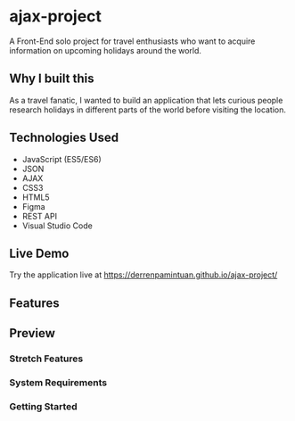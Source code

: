 # ajax-project

A Front-End solo project for travel enthusiasts who want to acquire information on upcoming holidays around the world.

## Why I built this

As a travel fanatic, I wanted to build an application that lets curious people research holidays in different parts of the world before visiting the location.

## Technologies Used

- JavaScript (ES5/ES6)
- JSON
- AJAX
- CSS3
- HTML5
- Figma
- REST API
- Visual Studio Code

## Live Demo

Try the application live at https://derrenpamintuan.github.io/ajax-project/

## Features

## Preview

### Stretch Features

### System Requirements

### Getting Started
